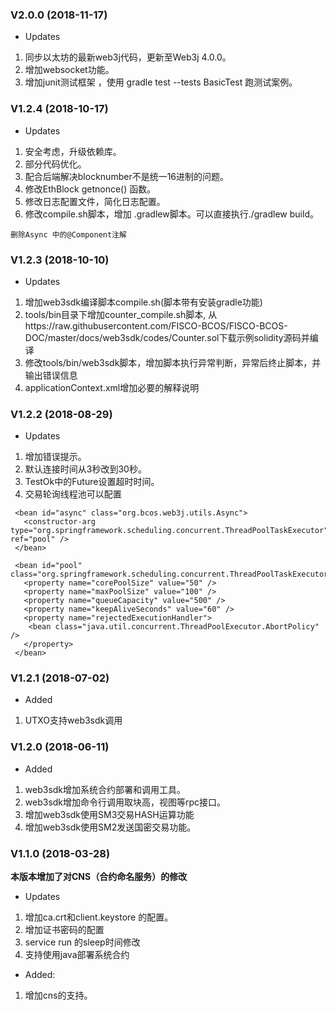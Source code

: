 ### V2.0.0 (2018-11-17)
* Updates

1. 同步以太坊的最新web3j代码，更新至Web3j 4.0.0。
2. 增加websocket功能。
3. 增加junit测试框架 ，使用 gradle test --tests BasicTest 跑测试案例。

### V1.2.4 (2018-10-17)
* Updates

1. 安全考虑，升级依赖库。
2. 部分代码优化。
3. 配合后端解决blocknumber不是统一16进制的问题。
4. 修改EthBlock getnonce() 函数。
5. 修改日志配置文件，简化日志配置。
6. 修改compile.sh脚本，增加 .gradlew脚本。可以直接执行./gradlew build。
```
删除Async 中的@Component注解

```

### V1.2.3 (2018-10-10)
* Updates

1. 增加web3sdk编译脚本compile.sh(脚本带有安装gradle功能)
2. tools/bin目录下增加counter_compile.sh脚本, 从https://raw.githubusercontent.com/FISCO-BCOS/FISCO-BCOS-DOC/master/docs/web3sdk/codes/Counter.sol下载示例solidity源码并编译
3. 修改tools/bin/web3sdk脚本，增加脚本执行异常判断，异常后终止脚本，并输出错误信息
4. applicationContext.xml增加必要的解释说明

### V1.2.2 (2018-08-29)

* Updates

1. 增加错误提示。
2. 默认连接时间从3秒改到30秒。
3. TestOk中的Future设置超时时间。
4. 交易轮询线程池可以配置
```
 <bean id="async" class="org.bcos.web3j.utils.Async">
   <constructor-arg type="org.springframework.scheduling.concurrent.ThreadPoolTaskExecutor" ref="pool" />
 </bean>

 <bean id="pool" class="org.springframework.scheduling.concurrent.ThreadPoolTaskExecutor">
   <property name="corePoolSize" value="50" />
   <property name="maxPoolSize" value="100" />
   <property name="queueCapacity" value="500" />
   <property name="keepAliveSeconds" value="60" />
   <property name="rejectedExecutionHandler">
    <bean class="java.util.concurrent.ThreadPoolExecutor.AbortPolicy" />
   </property>
 </bean>
```

### V1.2.1 (2018-07-02)

* Added

1. UTXO支持web3sdk调用

### V1.2.0 (2018-06-11)  

* Added
1. web3sdk增加系统合约部署和调用工具。
2. web3sdk增加命令行调用取块高，视图等rpc接口。
3. 增加web3sdk使用SM3交易HASH运算功能
4. 增加web3sdk使用SM2发送国密交易功能。
### V1.1.0 (2018-03-28)  
**本版本增加了对CNS（合约命名服务）的修改**
* Updates  
1. 增加ca.crt和client.keystore 的配置。
2. 增加证书密码的配置
3. service run 的sleep时间修改
4. 支持使用java部署系统合约
* Added:
1. 增加cns的支持。
